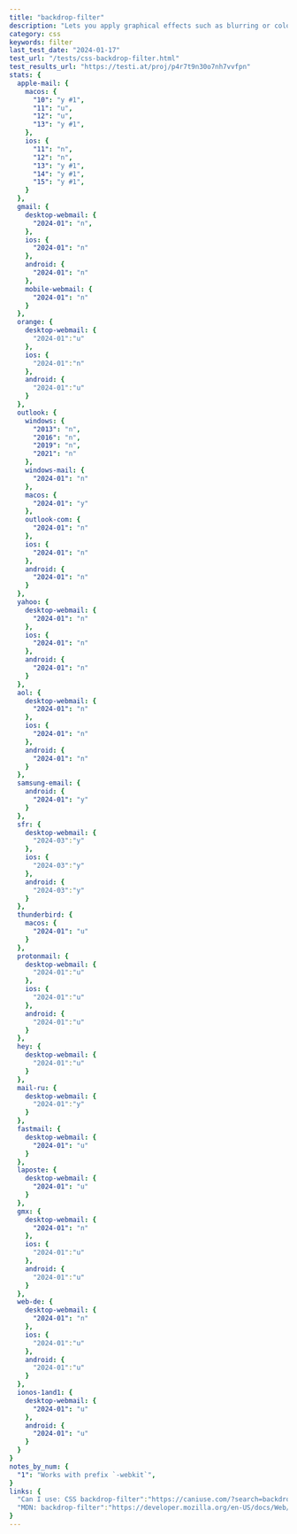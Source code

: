 ```yaml
---
title: "backdrop-filter"
description: "Lets you apply graphical effects such as blurring or color shifting to the area behind an element."
category: css
keywords: filter
last_test_date: "2024-01-17"
test_url: "/tests/css-backdrop-filter.html"
test_results_url: "https://testi.at/proj/p4r7t9n30o7nh7vvfpn"
stats: {
  apple-mail: {
    macos: {
      "10": "y #1",
      "11": "u",
      "12": "u",
      "13": "y #1",
    },
    ios: {
      "11": "n",
      "12": "n",
      "13": "y #1",
      "14": "y #1",
      "15": "y #1",
    }
  },
  gmail: {
    desktop-webmail: {
      "2024-01": "n",
    },
    ios: {
      "2024-01": "n"
    },
    android: {
      "2024-01": "n"
    },
    mobile-webmail: {
      "2024-01": "n"
    }
  },
  orange: {
    desktop-webmail: {
      "2024-01":"u"
    },
    ios: {
      "2024-01":"n"
    },
    android: {
      "2024-01":"u"
    }
  },
  outlook: {
    windows: {
      "2013": "n",
      "2016": "n",
      "2019": "n",
      "2021": "n"
    },
    windows-mail: {
      "2024-01": "n"
    },
    macos: {
      "2024-01": "y"
    },
    outlook-com: {
      "2024-01": "n"
    },
    ios: {
      "2024-01": "n"
    },
    android: {
      "2024-01": "n"
    }
  },
  yahoo: {
    desktop-webmail: {
      "2024-01": "n"
    },
    ios: {
      "2024-01": "n"
    },
    android: {
      "2024-01": "n"
    }
  },
  aol: {
    desktop-webmail: {
      "2024-01": "n"
    },
    ios: {
      "2024-01": "n"
    },
    android: {
      "2024-01": "n"
    }
  },
  samsung-email: {
    android: {
      "2024-01": "y"
    }
  },
  sfr: {
    desktop-webmail: {
      "2024-03":"y"
    },
    ios: {
      "2024-03":"y"
    },
    android: {
      "2024-03":"y"
    }
  },
  thunderbird: {
    macos: {
      "2024-01": "u"
    }
  },
  protonmail: {
    desktop-webmail: {
      "2024-01":"u"
    },
    ios: {
      "2024-01":"u"
    },
    android: {
      "2024-01":"u"
    }
  },
  hey: {
    desktop-webmail: {
      "2024-01":"u"
    }
  },
  mail-ru: {
    desktop-webmail: {
      "2024-01":"y"
    }
  },
  fastmail: {
    desktop-webmail: {
      "2024-01": "u"
    }
  },
  laposte: {
    desktop-webmail: {
      "2024-01": "u"
    }
  },
  gmx: {
    desktop-webmail: {
      "2024-01": "n"
    },
    ios: {
      "2024-01":"u"
    },
    android: {
      "2024-01":"u"
    }
  },
  web-de: {
    desktop-webmail: {
      "2024-01": "n"
    },
    ios: {
      "2024-01":"u"
    },
    android: {
      "2024-01":"u"
    }
  },
  ionos-1and1: {
    desktop-webmail: {
      "2024-01": "u"
    },
    android: {
      "2024-01": "u"
    }
  }
}
notes_by_num: {
  "1": "Works with prefix `-webkit`",
}
links: {
  "Can I use: CSS backdrop-filter":"https://caniuse.com/?search=backdrop-filter",
  "MDN: backdrop-filter":"https://developer.mozilla.org/en-US/docs/Web/CSS/backdrop-filter"
}
---
```

